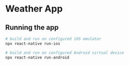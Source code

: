 # Weather App
## Running the app
```bash
# build and run on configured iOS emulator
npx react-native run-ios

# build and run on configured Android virtual device
npx react-native run-android
```